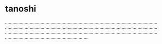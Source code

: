 # tanoshi
........................................................................................................................................................................................................................................................................................................................................................................................................................................................